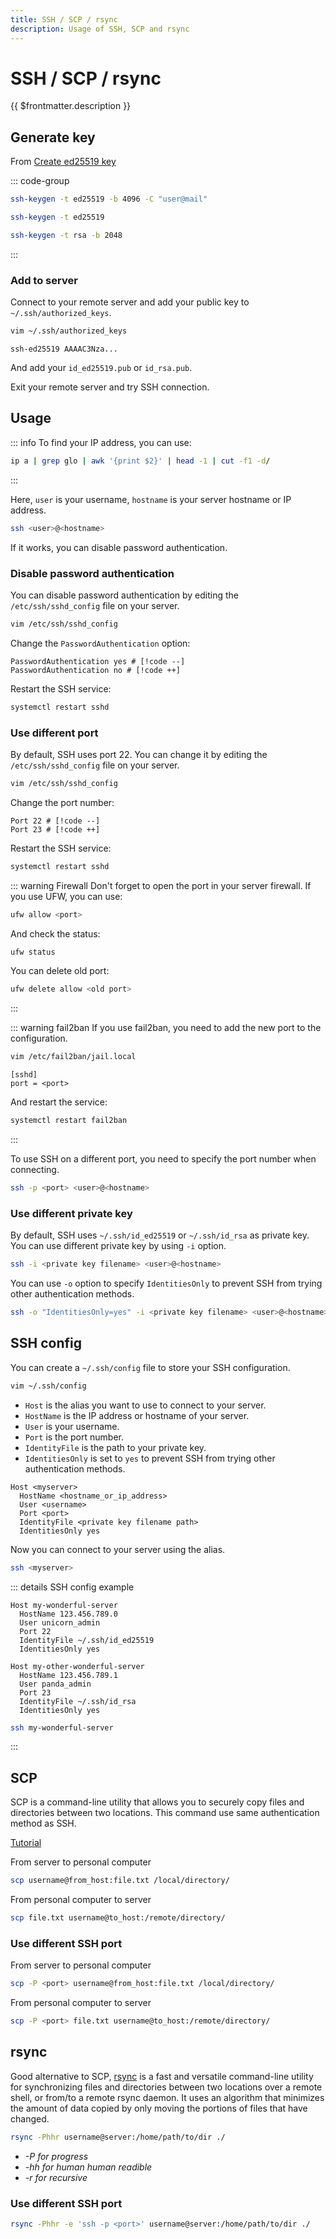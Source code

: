 ```yaml
---
title: SSH / SCP / rsync
description: Usage of SSH, SCP and rsync
---
```


# SSH / SCP / rsync

{{ $frontmatter.description }}

## Generate key

From [Create ed25519 key](https://github.com/kirkmicz/Cheat-Sheet/blob/master/Linux%20&%20Unix/Create%20ed25519%20key.md)

::: code-group

```sh [ed25519]
ssh-keygen -t ed25519 -b 4096 -C "user@mail"
```

```sh [ed25519 (no mail)]
ssh-keygen -t ed25519
```

```sh [rsa]
ssh-keygen -t rsa -b 2048
```

:::

### Add to server

Connect to your remote server and add your public key to `~/.ssh/authorized_keys`.

```sh
vim ~/.ssh/authorized_keys
```

```sh:~/.ssh/authorized_keys
ssh-ed25519 AAAAC3Nza...
```

And add your `id_ed25519.pub` or `id_rsa.pub`.

Exit your remote server and try SSH connection.

## Usage

::: info
To find your IP address, you can use:

```sh
ip a | grep glo | awk '{print $2}' | head -1 | cut -f1 -d/
```

:::

Here, `user` is your username, `hostname` is your server hostname or IP address.

```sh
ssh <user>@<hostname>
```

If it works, you can disable password authentication.

### Disable password authentication

You can disable password authentication by editing the `/etc/ssh/sshd_config` file on your server.

```sh
vim /etc/ssh/sshd_config
```

Change the `PasswordAuthentication` option:

```sh:/etc/ssh/sshd_config
PasswordAuthentication yes # [!code --]
PasswordAuthentication no # [!code ++]
```

Restart the SSH service:

```sh
systemctl restart sshd
```

### Use different port

By default, SSH uses port 22. You can change it by editing the `/etc/ssh/sshd_config` file on your server.

```sh
vim /etc/ssh/sshd_config
```

Change the port number:

```sh:/etc/ssh/sshd_config
Port 22 # [!code --]
Port 23 # [!code ++]
```

Restart the SSH service:

```sh
systemctl restart sshd
```

::: warning Firewall
Don't forget to open the port in your server firewall. If you use UFW, you can use:

```sh
ufw allow <port>
```

And check the status:

```sh
ufw status
```

You can delete old port:

```sh
ufw delete allow <old port>
```

:::

::: warning fail2ban
If you use fail2ban, you need to add the new port to the configuration.

```sh
vim /etc/fail2ban/jail.local
```

```sh:/etc/fail2ban/jail.local
[sshd]
port = <port>
```

And restart the service:

```sh
systemctl restart fail2ban
```

:::

To use SSH on a different port, you need to specify the port number when connecting.

```sh
ssh -p <port> <user>@<hostname>
```

### Use different private key

By default, SSH uses `~/.ssh/id_ed25519` or `~/.ssh/id_rsa` as private key. You can use different private key by using `-i` option.

```sh
ssh -i <private key filename> <user>@<hostname>
```

You can use `-o` option to specify `IdentitiesOnly` to prevent SSH from trying other authentication methods.

```sh
ssh -o "IdentitiesOnly=yes" -i <private key filename> <user>@<hostname>
```

## SSH config

You can create a `~/.ssh/config` file to store your SSH configuration.

```sh
vim ~/.ssh/config
```

- `Host` is the alias you want to use to connect to your server.
- `HostName` is the IP address or hostname of your server.
- `User` is your username.
- `Port` is the port number.
- `IdentityFile` is the path to your private key.
- `IdentitiesOnly` is set to `yes` to prevent SSH from trying other authentication methods.

```sh:~/.ssh/config
Host <myserver>
  HostName <hostname_or_ip_address>
  User <username>
  Port <port>
  IdentityFile <private key filename path>
  IdentitiesOnly yes
```

Now you can connect to your server using the alias.

```sh
ssh <myserver>
```

::: details SSH config example

```sh:~/.ssh/config
Host my-wonderful-server
  HostName 123.456.789.0
  User unicorn_admin
  Port 22
  IdentityFile ~/.ssh/id_ed25519
  IdentitiesOnly yes

Host my-other-wonderful-server
  HostName 123.456.789.1
  User panda_admin
  Port 23
  IdentityFile ~/.ssh/id_rsa
  IdentitiesOnly yes
```

```sh
ssh my-wonderful-server
```

:::

## SCP

SCP is a command-line utility that allows you to securely copy files and directories between two locations. This command use same authentication method as SSH.

[Tutorial](https://haydenjames.io/linux-securely-copy-files-using-scp/)

From server to personal computer

```sh
scp username@from_host:file.txt /local/directory/
```

From personal computer to server

```sh
scp file.txt username@to_host:/remote/directory/
```

### Use different SSH port

From server to personal computer

```sh
scp -P <port> username@from_host:file.txt /local/directory/
```

From personal computer to server

```sh
scp -P <port> file.txt username@to_host:/remote/directory/
```

## rsync

Good alternative to SCP, [rsync](https://www.digitalocean.com/community/tutorials/how-to-use-rsync-to-sync-local-and-remote-directories-on-a-vps) is a fast and versatile command-line utility for synchronizing files and directories between two locations over a remote shell, or from/to a remote rsync daemon. It uses an algorithm that minimizes the amount of data copied by only moving the portions of files that have changed.

```sh
rsync -Phhr username@server:/home/path/to/dir ./
```

- _-P for progress_
- _-hh for human human readible_
- _-r for recursive_

### Use different SSH port

```sh
rsync -Phhr -e 'ssh -p <port>' username@server:/home/path/to/dir ./
```
